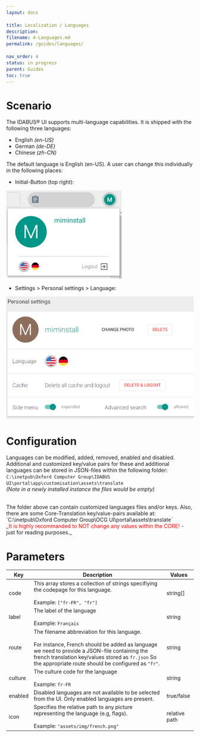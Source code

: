 ```yaml
---
layout: docs

title: Localization / Languages
description:
filename: 4-Languages.md
permalink: /guides/languages/

nav_order: 4
status: in progress
parent: Guides
toc: true
---
```


# Scenario

The IDABUS® UI supports multi-language capabilities. It is shipped with the following three languages:

- English _(en-US)_
- German _(de-DE)_
- Chinese _(zh-CN)_

The default language is English (en-US). A user can change this individually in the following places:

- Initial-Button (top right):

![image.png](/img/image-5f88373f-5d80-40bf-b71b-12955c8c36f0.png)
- Settings > Personal settings > Language:

![image.png](/img/image-ba9b495f-6eaf-4804-8f9e-529d4ba7db19.png)

# Configuration

Languages can be modified, added, removed, enabled and disabled. Additional and customized key/value pairs for these and additional languages can be stored in JSON-files within the following folder:
`C:\inetpub\Oxford Computer Group\IDABUS UI\portal\app\customisation\assets\translate` <br>
_(Note in a newly installed instance the files would be empty)_

<br>
The folder above can contain customized languages files and/or keys. Also, there are some Core-Translation key/value-pairs available at:
`C:\inetpub\Oxford Computer Group\OCG UI\portal\assets\translate` <br>
_<span style="color: red;">It is highly recommanded to NOT change any values within the CORE!</span> - just for reading purposes._

# Parameters

| Key | Description | Values |
|-----|-------------|--------|
| code | This array stores a collection of strings specifiying the codepage for this language.<br><br>Example: `["fr-FR", "fr"]` | string[] |
| label | The label of the language <br><br> Example: `Français` | string |
| route | The filename abbreviation for this language.<br><br>For instance, French should be added as language we need to provide a JSON-file containing the french translation key/values stored as `fr.json` So the appropriate route should be configured as `"fr"`.| string |
| culture | The culture code for the language <br><br> Example: `fr-FR` | string |
| enabled | Disabled languages are not available to be selected from the UI. Only enabled languages are present. | true/false |
| icon | Specifies the relative path to any picture representing the language (e.g, flags).<br><br>Example: `"assets/img/french.png"` | relative path |
